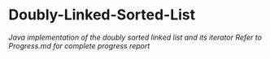 # Doubly-Linked-Sorted-List
*Java implementation of the doubly sorted linked list and its iterator*
*Refer to Progress.md for complete progress report*
